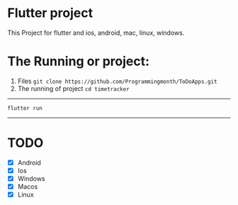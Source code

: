 # Flutter project
This Project for flutter and ios, android, mac, linux, windows.

# The Running or project:

1. Files `git clone https://github.com/Programmingmonth/ToDoApps.git`
2. The running of project `cd timetracker`
------------------------------------------------------------------------------------------------------------------------------------------------------------------------------------
```
flutter run
```
------------------------------------------------------------------------------------------------------------------------------------------------------------------------------------
# TODO
- [x] Android
- [x] Ios
- [x] Windows
- [x] Macos
- [x] Linux
